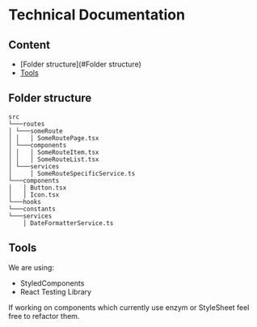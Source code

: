 # Technical Documentation

## Content

- [Folder structure](#Folder structure)
- [Tools](#Tools)

## Folder structure

```
src
└───routes
│ └───someRoute
│ │   │ SomeRoutePage.tsx
│ └───components
│ │   │ SomeRouteItem.tsx
│ │   │ SomeRouteList.tsx
│ └───services
│     │ SomeRouteSpecificService.ts
└───components
│   │ Button.tsx
│   │ Icon.tsx
└───hooks
└───constants
└───services
    │ DateFormatterService.ts
```

## Tools

We are using:

- StyledComponents
- React Testing Library

If working on components which currently use enzym or StyleSheet feel free to refactor them.
